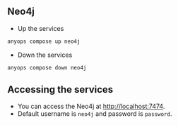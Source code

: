 ## Neo4j

* Up the services

```bash
anyops compose up neo4j
```

* Down the services

```bash
anyops compose down neo4j
```

## Accessing the services

* You can access the Neo4j at [http://localhost:7474](http://localhost:7474).
* Default username is `neo4j` and password is `password`.

